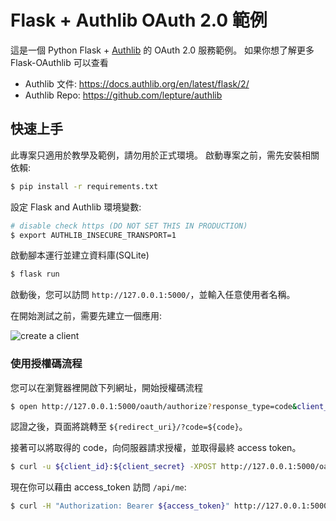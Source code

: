 # Flask + Authlib OAuth 2.0 範例

這是一個 Python Flask + [Authlib](https://authlib.org/) 的 OAuth 2.0 服務範例。
如果你想了解更多 Flask-OAuthlib 可以查看

- Authlib 文件: <https://docs.authlib.org/en/latest/flask/2/>
- Authlib Repo: <https://github.com/lepture/authlib>


## 快速上手

此專案只適用於教學及範例，請勿用於正式環境。
啟動專案之前，需先安裝相關依賴: 

```bash
$ pip install -r requirements.txt
```

設定 Flask and Authlib 環境變數:

```bash
# disable check https (DO NOT SET THIS IN PRODUCTION)
$ export AUTHLIB_INSECURE_TRANSPORT=1
```

啟動腳本運行並建立資料庫(SQLite)

```bash
$ flask run
```

啟動後，您可以訪問 `http://127.0.0.1:5000/`，並輸入任意使用者名稱。

在開始測試之前，需要先建立一個應用:

![create a client](https://user-images.githubusercontent.com/290496/38811988-081814d4-41c6-11e8-88e1-cb6c25a6f82e.png)


### 使用授權碼流程

您可以在瀏覽器裡開啟下列網址，開始授權碼流程
```bash
$ open http://127.0.0.1:5000/oauth/authorize?response_type=code&client_id=${client_id}&scope=profile buy buy_history
```

認證之後，頁面將跳轉至 `${redirect_uri}/?code=${code}`。

接著可以將取得的 code，向伺服器請求授權，並取得最終 access token。

```bash
$ curl -u ${client_id}:${client_secret} -XPOST http://127.0.0.1:5000/oauth/token -F grant_type=authorization_code -F scope=profile buy buy_history -F code=${code}
```

現在你可以藉由 access_token 訪問 `/api/me`:

```bash
$ curl -H "Authorization: Bearer ${access_token}" http://127.0.0.1:5000/api/me
```
